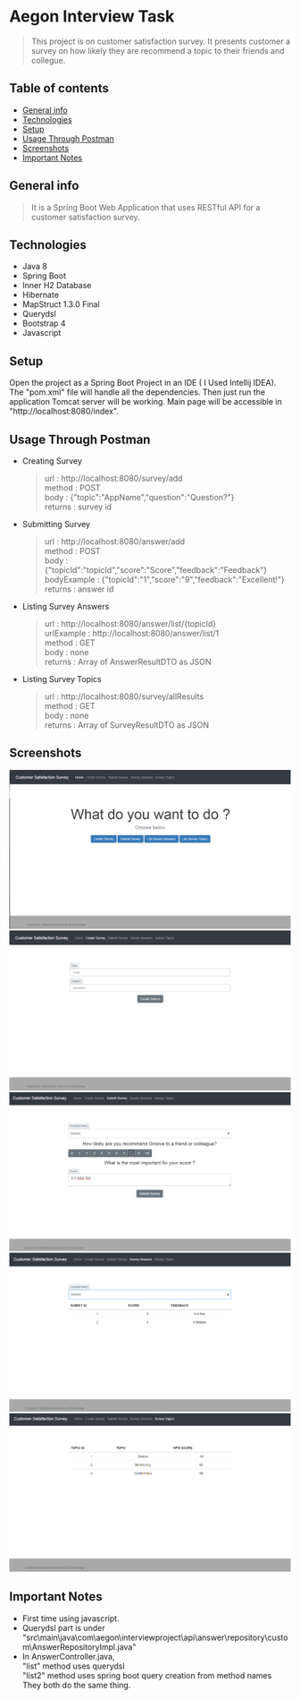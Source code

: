 # Aegon Interview Task
> This project is on customer satisfaction survey. It presents customer a survey on how likely they are recommend a topic to their friends and collegue.

## Table of contents
* [General info](#general-info)
* [Technologies](#technologies)
* [Setup](#setup)
* [Usage Through Postman](#usage-through-postman)
* [Screenshots](#screenshots)
* [Important Notes](#important-notes)

## General info
> It is a Spring Boot Web Application that uses RESTful API for a customer satisfaction survey.

## Technologies
* Java 8
* Spring Boot
* Inner H2 Database
* Hibernate
* MapStruct 1.3.0 Final
* Querydsl
* Bootstrap 4
* Javascript


## Setup
Open the project as a Spring Boot Project in an IDE ( I Used Intellij IDEA). The "pom.xml" file will handle all the dependencies. Then just run the application Tomcat server will be working. 
Main page will be accessible in "http://localhost:8080/index".

## Usage Through Postman
* Creating Survey  
   >url : http://localhost:8080/survey/add  
   >method : POST  
   >body : {"topic":"AppName","question":"Question?"}  
   >returns : survey id
* Submitting Survey
    >url : http://localhost:8080/answer/add  
    method : POST  
    body : {"topicId":"topicId","score":"Score","feedback":"Feedback"}  
    bodyExample : {"topicId":"1","score":"9","feedback":"Excellent!"}  
    returns : answer id
* Listing Survey Answers
    >url : http://localhost:8080/answer/list/{topicId}  
    urlExample : http://localhost:8080/answer/list/1  
    method : GET  
    body : none  
    returns : Array of AnswerResultDTO as JSON
* Listing Survey Topics
    >url : http://localhost:8080/survey/allResults  
    method : GET  
    body : none  
    returns : Array of SurveyResultDTO as JSON


## Screenshots
![mainPage](./img/mainPage.png)
![createSurveyPage](./img/createSurveyPage.PNG)
![submitSurvey](./img/submitSurvey.PNG)
![listAnswers](./img/listAnswers.PNG)
![surveyTopics](./img/surveyTopics.PNG)

## Important Notes

* First time using javascript.  
* Querydsl part is under  
"src\main\java\com\aegon\interviewproject\api\answer\repository\custom\AnswerRepositoryImpl.java"  
* In AnswerController.java,  
"list" method uses querydsl  
"list2" method uses spring boot query creation from method names  
They both do the same thing.